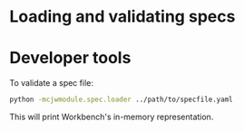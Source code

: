 # Loading and validating specs

# Developer tools

To validate a spec file:

```sh
python -mcjwmodule.spec.loader ../path/to/specfile.yaml
```

This will print Workbench's in-memory representation.
